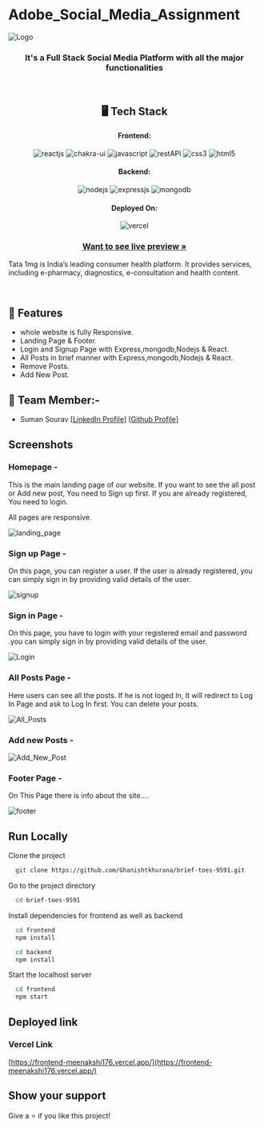 # Adobe_Social_Media_Assignment

![Logo](https://www.adobe.com/content/dam/offers-homepage/us/en/homepage/twitter_adobe.png)

<h3 align="center">It's a Full Stack Social Media Platform with all the major functionalities</h3>

<br/>

<h2 align="center">🖥️ Tech Stack</h2>

<h4 align="center">Frontend:</h4>
<p align="center">
  <img src="https://img.shields.io/badge/React (18.2.0)-20232A?style=for-the-badge&logo=react&logoColor=61DAFB" alt="reactjs" />
  <img src="https://img.shields.io/badge/Chakra%20UI (2.2.8)-3bc7bd?style=for-the-badge&logo=chakraui&logoColor=white" alt="chakra-ui" />
  <img src="https://img.shields.io/badge/JavaScript-323330?style=for-the-badge&logo=javascript&logoColor=F7DF1E" alt="javascript" />
  <img src="https://img.shields.io/badge/Rest_API-02303A?style=for-the-badge&logo=react-router&logoColor=white" alt="restAPI" />
  <img src="https://img.shields.io/badge/CSS3-1572B6?style=for-the-badge&logo=css3&logoColor=white" alt="css3" />
  <img src="https://img.shields.io/badge/HTML5-E34F26?style=for-the-badge&logo=html5&logoColor=white" alt="html5" />
</p>
<h4 align="center">Backend:</h4>

<p align="center">
  <img src="https://img.shields.io/badge/Node.js (16.14.2)-339933?style=for-the-badge&logo=nodedotjs&logoColor=white" alt="nodejs" />
  <img src="https://img.shields.io/badge/Express.js (4.18.1)-000000?style=for-the-badge&logo=express&logoColor=white" alt="expressjs" />
  <img src="https://img.shields.io/badge/MongoDB (6.0)-4EA94B?style=for-the-badge&logo=mongodb&logoColor=white" alt="mongodb" />
</p>

<h4 align="center">Deployed On:</h4>

<p align="center">
  <img src="https://img.shields.io/badge/vercel-000000?style=for-the-badge&logo=vercel&logoColor=white" alt="vercel" />
</p>

<h3 align="center"><a href="https://frontend-meenakshi176.vercel.app/"><strong>Want to see live preview »</strong></a></h3>

Tata 1mg is India’s leading consumer health platform. It provides services, including e-pharmacy, diagnostics, e-consultation and health content.

<br/>

## 🚀 Features
-   whole website is fully Responsive.
-   Landing Page & Footer.
-   Login and Signup Page with Express,mongodb,Nodejs & React.
-   All Posts in brief manner with Express,mongodb,Nodejs & React.
-   Remove Posts.
-    Add New Post.


## 🚀 Team Member:-

-   Suman Sourav [[LinkedIn Profile](https://www.linkedin.com/in/suman-saurav-06896b231/)] [[Github Profile](https://github.com/sumansauravmay/)]


## Screenshots

### Homepage -

This is the main landing page of our website. If you want to see the all post or Add new post, You need to Sign up first. If you are already registered, You need to login.

All pages are responsive.

![landing_page](https://i.postimg.cc/jj5mpt2x/home.jpg)

### Sign up Page -

On this page, you can register a user. If the user is already registered, you can simply sign in by providing valid details of the user. 

![signup](https://i.postimg.cc/t4zBRfws/signup-2.jpg)

###  Sign in Page - 

On this page, you have to login with your registered email and password .you can simply sign in by providing valid details of the user. 

![Login](https://i.postimg.cc/C51gJk8N/login-2.jpg)

### All Posts Page -

Here users can see all the posts. If he is not loged In, It will redirect to Log In Page and ask to Log In first. You can delete your posts.
 
 ![All_Posts](https://i.postimg.cc/mrzV3DhH/allpost.jpg)

### Add new Posts -

![Add_New_Post](https://i.postimg.cc/tTD1Ydyt/new-post.jpg)

### Footer Page -

On This Page there is info about the site....

![footer](https://i.postimg.cc/ZqnYwkh3/footer-2.jpg)


## Run Locally

Clone the project

```bash
  git clone https://github.com/Ghanishtkhurana/brief-toes-9591.git
```

Go to the project directory

```bash
  cd brief-toes-9591
```

Install dependencies for frontend as well as backend

```bash
  cd frontend
  npm install
```

```bash
  cd backend
  npm install
```

Start the localhost server

```bash
  cd frontend
  npm start
```

## Deployed link

### Vercel Link

[https://frontend-meenakshi176.vercel.app/](https://frontend-meenakshi176.vercel.app/)

## Show your support

Give a ⭐️ if you like this project!
